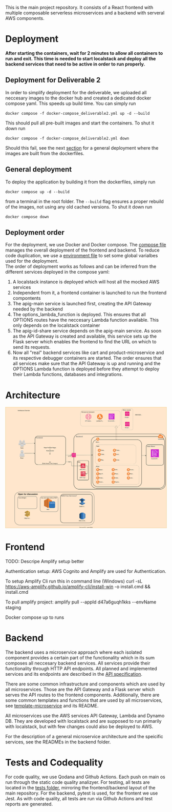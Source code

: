 This is the main project repository. It consists of a React frontend with multiple composable serverless microservices and a backend with serveral AWS components.

# Deployment

**After starting the containers, wait for 2 minutes to allow all containers to run and exit. This time is needed to start localstack and deploy all the backend services that need to be active in order to run properly.**


## Deployment for Deliverable 2
In order to simplify deployment for the deliverable, we uploaded all neccesary images to the docker hub and created a dedicated docker compose yaml. This speeds up build time. You can simply run
```
docker compose -f docker-compose_deliverable2.yml up -d --build
```
This should pull all pre-built images and start the containers. To shut it down run
```
docker compose -f docker-compose_deliverable2.yml down
```
Should this fail, see the next [section](#general-deployment) for a general deployment where the images are built from the dockerfiles.

## General deployment
To deploy the application by building it from the dockerfiles, simply run 
```
docker compose up -d --build
```
from a terminal in the root folder. The `--build` flag ensures a proper rebuild of the images, not using any old cached versions.
To shut it down run
```
docker compose down
```


## Deployment order
For the deployment, we use Docker and Docker compose. The [compose file](./docker-compose.yml) manages the overall deployment of the frontend and backend. To reduce code duplication, we use a [environment file](./.env) to set some global varialbes used for the deployment.  
The order of deployment works as follows and can be inferred from the different services deployed in the compose yaml:
1. A localstack instance is deployed which will host all the mocked AWS services
2. Independent from it, a frontend container is launched to run the frontend compontents
3. The apig-main service is launched first, creating the API Gateway needed by the backend
4. The options_lambda_function is deployed. This ensures that all OPTIONS routes have the neccesary Lambda function available. This only depends on the localstack container
5. The apig-id-share service depends on the apig-main service. As soon as the API Gateway is created and available, this service sets up the Flask server which enables the frontend to find the URL on which to send its requests.
6. Now all "real" backend services like cart and product-microservice and its respective debugger containers are started. The order ensures that all services make sure that the API Gateway is up and running and the OPTIONS Lambda function is deployed before they attempt to deploy their Lambda functions, databases and integrations.


# Architecture
![Alt text](./ASE%20Architecture%20Diagram.drawio.svg?raw=true "Title")

# Frontend
TODO: Descripe Amplify setup better

Authentication setup:
AWS Cognito and Amplify are used for Authentication.

To setup Amplify Cli run this in command line (Windows)
curl -sL https://aws-amplify.github.io/amplify-cli/install-win -o install.cmd && install.cmd

To pull amplify project:
amplify pull --appId d47a6guqh1kks --envName staging

Docker compose up to runs

# Backend
The backend uses a microservice approach where each isolated component provides a certain part of the functionality which in its sum composes all neccesary backend services. All services provide their functionality through HTTP API endpoints. All planned and implemented services and its endpoints are described in the [API specification](api_specification.xlsx).   

There are some common infrastructure and components which are used by all microservices. Those are the API Gateway and a Flask server which serves the API routes to the frontend components. Additionally, there are some common templates and functions that are used by all microservices, see [template-microservice](./backend/template-microservice/) and its README.  

All microservices use the AWS services API Gateway, Lambda and Dynamo DB. They are developed with localstack and are supposed to run primarily with localstack, but with few changes could also be deployed to AWS.

For the description of a general microservice architecture and the speicific services, see the READMEs in the backend folder.

# Tests and Codequality
For code quality, we use Qodana and Github Actions. Each push on main os run through the static code quality analizyer.
For testing, all tests are located in the [tests folder](./tests/), mirroring the frontend/backend layout of the main repository. For the backend, pytest is used, for the frontent we use Jest. As with code quality, all tests are run via Github Actions and test reports are generated.
